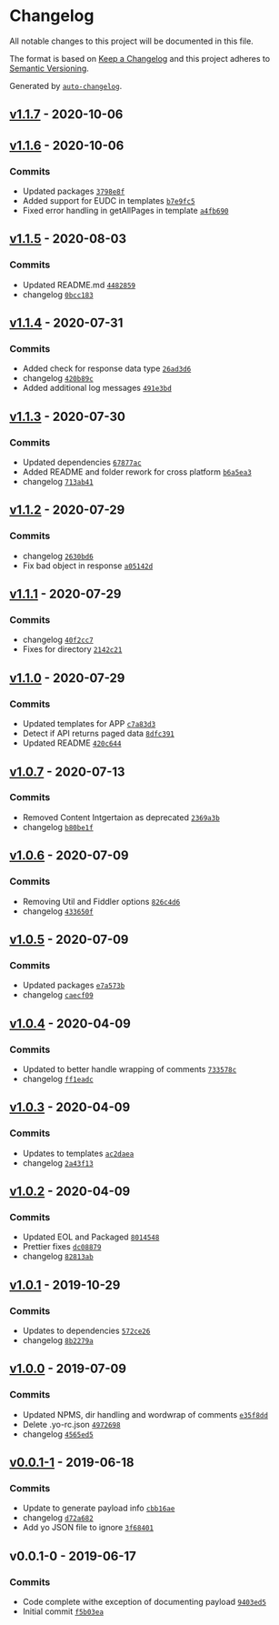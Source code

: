 # Changelog

All notable changes to this project will be documented in this file.

The format is based on [Keep a Changelog](https://keepachangelog.com/en/1.0.0/)
and this project adheres to [Semantic Versioning](https://semver.org/spec/v2.0.0.html).

Generated by [`auto-changelog`](https://github.com/CookPete/auto-changelog).

## [v1.1.7](https://github.com/martinholden-skillsoft/generator-percipio/compare/v1.1.6...v1.1.7) - 2020-10-06

## [v1.1.6](https://github.com/martinholden-skillsoft/generator-percipio/compare/v1.1.5...v1.1.6) - 2020-10-06

### Commits

- Updated packages [`3798e8f`](https://github.com/martinholden-skillsoft/generator-percipio/commit/3798e8ff4ebe92baa40ff30b93ef2877cc1326bc)
- Added support for EUDC in templates [`b7e9fc5`](https://github.com/martinholden-skillsoft/generator-percipio/commit/b7e9fc5fc9900a80a52507da41826a1a8b589e89)
- Fixed error handling in getAllPages in template [`a4fb690`](https://github.com/martinholden-skillsoft/generator-percipio/commit/a4fb6908fe36f5a60e47f42619b0f49bced07c9a)

## [v1.1.5](https://github.com/martinholden-skillsoft/generator-percipio/compare/v1.1.4...v1.1.5) - 2020-08-03

### Commits

- Updated README.md [`4482859`](https://github.com/martinholden-skillsoft/generator-percipio/commit/44828590dda4892a9db07fa57ddd68a9e309909c)
- changelog [`0bcc183`](https://github.com/martinholden-skillsoft/generator-percipio/commit/0bcc183c2074774f8d66ee75ce571905b2057b49)

## [v1.1.4](https://github.com/martinholden-skillsoft/generator-percipio/compare/v1.1.3...v1.1.4) - 2020-07-31

### Commits

- Added check for response data type [`26ad3d6`](https://github.com/martinholden-skillsoft/generator-percipio/commit/26ad3d6cc505f64b7a00a0035555ee5dcc90a2c1)
- changelog [`420b89c`](https://github.com/martinholden-skillsoft/generator-percipio/commit/420b89c4c19241f0e5f409f7cab9b36e2e4fbe9d)
- Added additional log messages [`491e3bd`](https://github.com/martinholden-skillsoft/generator-percipio/commit/491e3bd7c79c42d11dc205e6e1299cb49c534a54)

## [v1.1.3](https://github.com/martinholden-skillsoft/generator-percipio/compare/v1.1.2...v1.1.3) - 2020-07-30

### Commits

- Updated dependencies [`67877ac`](https://github.com/martinholden-skillsoft/generator-percipio/commit/67877acacde0434c22e2dd0aa5a986cc35e52ed5)
- Added README and folder rework for cross platform [`b6a5ea3`](https://github.com/martinholden-skillsoft/generator-percipio/commit/b6a5ea35964004aad23bae3610db29e78fdebf19)
- changelog [`713ab41`](https://github.com/martinholden-skillsoft/generator-percipio/commit/713ab4172869dd4dd0a78a8b4922a1494efe6aba)

## [v1.1.2](https://github.com/martinholden-skillsoft/generator-percipio/compare/v1.1.1...v1.1.2) - 2020-07-29

### Commits

- changelog [`2630bd6`](https://github.com/martinholden-skillsoft/generator-percipio/commit/2630bd653bf199af0ec7fa5835b8d42bebf39994)
- Fix bad object in response [`a05142d`](https://github.com/martinholden-skillsoft/generator-percipio/commit/a05142d41f894eb25fe88ee43f5e3acd7d95d786)

## [v1.1.1](https://github.com/martinholden-skillsoft/generator-percipio/compare/v1.1.0...v1.1.1) - 2020-07-29

### Commits

- changelog [`40f2cc7`](https://github.com/martinholden-skillsoft/generator-percipio/commit/40f2cc7c15b295fb874d832eaf279990cde7afa9)
- Fixes for directory [`2142c21`](https://github.com/martinholden-skillsoft/generator-percipio/commit/2142c2179519b6f666b79cfec18d9a343965d6a7)

## [v1.1.0](https://github.com/martinholden-skillsoft/generator-percipio/compare/v1.0.7...v1.1.0) - 2020-07-29

### Commits

- Updated templates for APP [`c7a83d3`](https://github.com/martinholden-skillsoft/generator-percipio/commit/c7a83d3d3ef8324dae57a7f8651fab1bd6bca128)
- Detect if API returns paged data [`8dfc391`](https://github.com/martinholden-skillsoft/generator-percipio/commit/8dfc39135890c504c3ac5abf01c0b2f7f09b8aef)
- Updated README [`420c644`](https://github.com/martinholden-skillsoft/generator-percipio/commit/420c6448d4baee303d8eedb78a6551089cbba1a8)

## [v1.0.7](https://github.com/martinholden-skillsoft/generator-percipio/compare/v1.0.6...v1.0.7) - 2020-07-13

### Commits

- Removed Content Intgertaion as deprecated [`2369a3b`](https://github.com/martinholden-skillsoft/generator-percipio/commit/2369a3b572ab016dfbcf75a7921bfd0a067787c4)
- changelog [`b80be1f`](https://github.com/martinholden-skillsoft/generator-percipio/commit/b80be1fabd85af61294c13ac5b53e3ecef1d34cb)

## [v1.0.6](https://github.com/martinholden-skillsoft/generator-percipio/compare/v1.0.5...v1.0.6) - 2020-07-09

### Commits

- Removing Util and Fiddler options [`826c4d6`](https://github.com/martinholden-skillsoft/generator-percipio/commit/826c4d6955c3d3ccbe1ef7616a73b6f3a7b6fbef)
- changelog [`433650f`](https://github.com/martinholden-skillsoft/generator-percipio/commit/433650f2045bf06366eebae664aac299ae5eed33)

## [v1.0.5](https://github.com/martinholden-skillsoft/generator-percipio/compare/v1.0.4...v1.0.5) - 2020-07-09

### Commits

- Updated packages [`e7a573b`](https://github.com/martinholden-skillsoft/generator-percipio/commit/e7a573ba5341d103e0dca2ef3a5c11fd6b926eab)
- changelog [`caecf09`](https://github.com/martinholden-skillsoft/generator-percipio/commit/caecf09328a6a911ec8307342cbbce6b9eff0939)

## [v1.0.4](https://github.com/martinholden-skillsoft/generator-percipio/compare/v1.0.3...v1.0.4) - 2020-04-09

### Commits

- Updated to better handle wrapping of comments [`733578c`](https://github.com/martinholden-skillsoft/generator-percipio/commit/733578c0bb0edc3891d8eef142e49715e9d05685)
- changelog [`ff1eadc`](https://github.com/martinholden-skillsoft/generator-percipio/commit/ff1eadc7c20ad3aa50a0e37256616226c4dc47c8)

## [v1.0.3](https://github.com/martinholden-skillsoft/generator-percipio/compare/v1.0.2...v1.0.3) - 2020-04-09

### Commits

- Updates to templates [`ac2daea`](https://github.com/martinholden-skillsoft/generator-percipio/commit/ac2daeab4bbce1a19c2755de6eb032bdbf8c44e8)
- changelog [`2a43f13`](https://github.com/martinholden-skillsoft/generator-percipio/commit/2a43f13122a340de47e72708e516b9bd6b05a658)

## [v1.0.2](https://github.com/martinholden-skillsoft/generator-percipio/compare/v1.0.1...v1.0.2) - 2020-04-09

### Commits

- Updated EOL and Packaged [`8014548`](https://github.com/martinholden-skillsoft/generator-percipio/commit/801454839b468f5442a4f0dc824757cf5360f1b4)
- Prettier fixes [`dc08879`](https://github.com/martinholden-skillsoft/generator-percipio/commit/dc088792c47e8f4d34a1c24cd62edfc81b672a41)
- changelog [`82813ab`](https://github.com/martinholden-skillsoft/generator-percipio/commit/82813ab400ba959b19f21a5ba4803630b95f4273)

## [v1.0.1](https://github.com/martinholden-skillsoft/generator-percipio/compare/v1.0.0...v1.0.1) - 2019-10-29

### Commits

- Updates to dependencies [`572ce26`](https://github.com/martinholden-skillsoft/generator-percipio/commit/572ce268bffaa31a8519d7998fd08a332190eff3)
- changelog [`8b2279a`](https://github.com/martinholden-skillsoft/generator-percipio/commit/8b2279a0e1038ed60c17964a4efa82f818a9deff)

## [v1.0.0](https://github.com/martinholden-skillsoft/generator-percipio/compare/v0.0.1-1...v1.0.0) - 2019-07-09

### Commits

- Updated NPMS, dir handling and wordwrap of comments [`e35f8dd`](https://github.com/martinholden-skillsoft/generator-percipio/commit/e35f8dd9c4b8c10c6eadb8af0145a3fb60d60b2f)
- Delete .yo-rc.json [`4972698`](https://github.com/martinholden-skillsoft/generator-percipio/commit/49726986f95301e66d4cdbb071345d99521a57c7)
- changelog [`4565ed5`](https://github.com/martinholden-skillsoft/generator-percipio/commit/4565ed54623122d59db21d2c7059e3167d63263f)

## [v0.0.1-1](https://github.com/martinholden-skillsoft/generator-percipio/compare/v0.0.1-0...v0.0.1-1) - 2019-06-18

### Commits

- Update to generate payload info [`cbb16ae`](https://github.com/martinholden-skillsoft/generator-percipio/commit/cbb16aeee7eb66638a2fee3fd11753ac2f909ce7)
- changelog [`d72a682`](https://github.com/martinholden-skillsoft/generator-percipio/commit/d72a68201bb3cbd11d3cd0b701ad5b8cfe7eb71e)
- Add yo JSON file to ignore [`3f68401`](https://github.com/martinholden-skillsoft/generator-percipio/commit/3f68401cf8f26df24cdc39e5066f72aad72d02ba)

## v0.0.1-0 - 2019-06-17

### Commits

- Code complete withe exception of documenting payload [`9403ed5`](https://github.com/martinholden-skillsoft/generator-percipio/commit/9403ed53cdbec7c47fecb10e1a9ed642f50c9b48)
- Initial commit [`f5b03ea`](https://github.com/martinholden-skillsoft/generator-percipio/commit/f5b03ea33c76b8283fb9882e9cf563480912fcfb)
